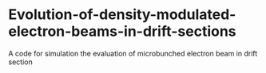 # Evolution-of-density-modulated-electron-beams-in-drift-sections
A code for simulation the evaluation of  microbunched electron beam in drift section

